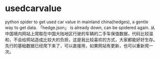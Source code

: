 # usedcarvalue
python spider to get used car value in mainland china(hedges), a gentle way to get data. 「hedge.json」 is already down, can be spidered again.
从中国境内网站上爬取在中国大陆地区行驶的车辆的二手车保值数据，代码比较温和，不会给网站造成比较大的负担，这是我比较喜欢的方式，大家都能好好生存。
先行的基础数据已经爬下来了，可以直接用，如果网站有更新，也可以重新爬一次。
